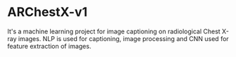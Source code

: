 # ARChestX-v1
It's a machine learning project for image captioning on radiological Chest X-ray images. NLP is used for captioning, image processing and CNN used for feature extraction of images.  
